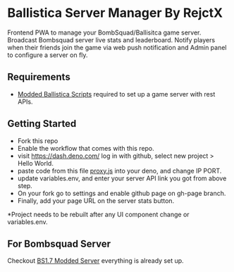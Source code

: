 # Ballistica Server Manager By RejctX

Frontend PWA to manage your BombSquad/Ballisitca game server.
Broadcast Bombsquad server live stats and leaderboard. Notify players when their friends join the game via web push notification and Admin panel to configure a server on fly.

## Requirements
- [Modded Ballistica Scripts](https://github.com/imayushsaini/Bombsquad-Ballistica-Modded-Server) required to set up a game server with rest APIs.



## Getting Started
- Fork this repo
- Enable the workflow that comes with this repo.
- visit https://dash.deno.com/ log in with github, select new project > Hello World.
- paste code from this file [proxy.js](https://github.com/imayushsaini/ballistica-ui/blob/main/proxy.js) into your deno, and change IP PORT.
- update variables.env, and enter your server API link you got from above step.
- On your fork go to settings and enable github page on gh-page branch.
- Finally, add your page URL on the server stats button.


*Project needs to be rebuilt after any UI component change or variables.env. 

## For Bombsquad Server

Checkout [BS1.7 Modded Server](https://github.com/imayushsaini/Bombsquad-Ballistica-Modded-Server) everything is already set up.


